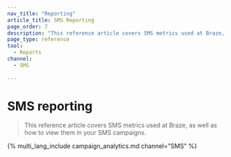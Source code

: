 ```yaml
---
nav_title: "Reporting"
article_title: SMS Reporting
page_order: 7
description: "This reference article covers SMS metrics used at Braze, as well as how to view them in your SMS campaigns."
page_type: reference
tool:
  - Reports
channel:
  - SMS
  
---
```


# SMS reporting

> This reference article covers SMS metrics used at Braze, as well as how to view them in your SMS campaigns.

{% multi_lang_include campaign_analytics.md channel="SMS" %}


